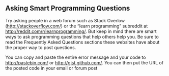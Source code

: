 ## Asking Smart Programming Questions ##
Try asking people in a web forum such as Stack Overlow (http://stackoverflow.com/) or the “learn programming” subreddit at http://reddit.com/r/learnprogramming/. But keep in mind there are smart ways to ask programming questions that help others help you. Be sure to read the Frequently Asked Questions sections these websites have about the proper way to post questions.

You can  copy and paste the entire error message and your code to http://pastebin.com/ or http://gist.github.com/. You can then put the URL of the posted code in your email or forum post
